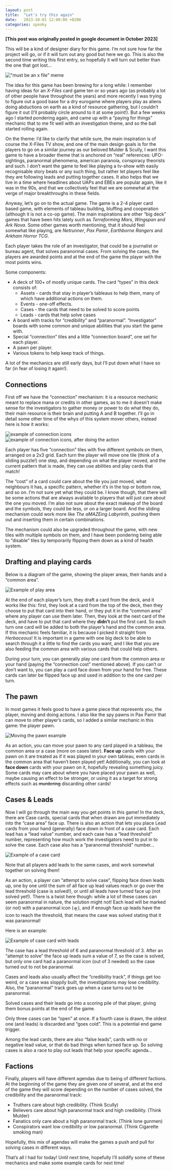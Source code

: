 ```yaml
---
layout: post
title:  "Let's try this again"
date:   2023-10-01 12:00:00 +0200
categories: spooky
---
```

**[This post was originally posted in google document in October 2023]**

This will be a kind of designer diary for this game. I’m not sure how far the project will go, or if it will turn out any good but here we go. This is also the second time writing this first entry, so hopefully it will turn out better than the one that got lost…

!["must be an x file" meme](/assets/spooky/image1.png)

The idea for this game has been brewing for a long while: I remember having ideas for an *X-Files* card game ten or so years ago (as probably a lot of other people have throughout the years) and more recently I was trying to figure out a good base for a dry eurogame where players play as aliens doing abductions on earth as a kind of resource gathering, but I couldn’t figure it out (I’ll probably circle around to it at some point!). But a few weeks ago I started pondering again, and came up with a “paying for things” mechanic that to me fit well with an investigation theme, and so the ball started rolling again.

On the theme: I’d like to clarify that while sure, the main inspiration is of course the X-Files TV show, and one of the main design goals is for the players to go on a similar journey as our beloved Mulder & Scully, I want this game to have a broader theme that is anchored on “real” references: UFO-sightings, paranormal phenomena, american paranoia, conspiracy theorists and such. I don’t want the game to feel like playing a tv-show with easily recognisable story beats or any such thing, but rather let players feel like they are following leads and putting together cases. It also helps that we live in a time where headlines about UAPs and EBEs are popular again, like it was in the 90s, and that we collectively feel that we are somewhat at the verge of major breakthroughs in these fields.

Anyway, let’s go on to the actual game. The game is a 2-4 player card based game, with elements of tableau building, bluffing and cooperation (although it is not a co-op game). The main inspirations are other “big deck” games that have been hits lately such as *Terraforming Mars*, *Wingspan* and *Ark Nova*. Some other games worth mentioning, that it should feel somewhat like playing, are *Netrunner*, *Pax Pamir*, *Earthborne Rangers* and *Arkham Horror TCG*.

Each player takes the role of an investigator, that could be a journalist or bureau agent, that solves paranormal cases. From solving the cases, the players are awarded points and at the end of the game the player with the most points wins.

Some components:

- A deck of 100+ of mostly unique cards. The card “types” in this deck consists of:
  - Assets - cards that stay in player’s tableaus to help them, many of which have additional actions on them.
  - Events - one-off effects.
  - Cases - the cards that need to be solved to score points
  - Leads - cards that help solve cases
- A board with tracks for “credibility” and “paranormal”.
“Investigator” boards with some common and unique abilities that you start the game with.
- Special “connection” tiles and a little “connection board”, one set for each player.
- A pawn per player.
- Various tokens to help keep track of things.

A lot of the mechanics are still early days, but I’ll put down what I have so far (in fear of losing it again!).

## Connections

First off we have the “connection” mechanism: it is a resource mechanic meant to replace mana or credits in other games, as to me it doesn’t make sense for the investigators to gather money or power to do what they do, their main resource is their brain and putting A and B together. I’ll go in detail some other time of the whys of this system mover others, instead here is how it works:

![example of connection icons](/assets/spooky/image7.png)
![example of connection icons, after doing the action](/assets/spooky/image9.png)

Each player has five “connection” tiles with five different symbols on them, arranged on a 2x3 grid. Each turn the player will move one tile (think of a sliding puzzle!) one step, and depending on what the player moved, and the current pattern that is made, they can use abilities and play cards that match!

The “cost” of a card could care about the tile you just moved, what neighbours it has, a specific pattern, whether it’s in the top or bottom row, and so on. I’m not sure yet what they could be. I know though, that there will be some actions that are always available to players that will just care about the one you moved. I’m also not sure about the exact makeup of the board and the symbols, they could be less, or on a larger board. And the sliding mechanism could work more like *The aMAZEing Labyrinth*, pushing them out and inserting them in certain combinations.

The mechanism could also be upgraded throughout the game, with new tiles with multiple symbols on them, and I have been pondering being able to “disable” tiles by temporarily flipping them down as a kind of health system.

## Drafting and playing cards

Below is a diagram of the game, showing the player areas, their hands and a “common area”.

![Example of play area](/assets/spooky/image6.png)

At the end of each player’s turn, they draft a card from the deck, and it works like this: first, they look at a card from the top of the deck, then they choose to put that card into their hand, or they put it in the “common area” where any player can use them later. Then, they look at the next card of the deck, and have to put that card where they **didn’t** put the first card. So each turn one card will be added to both the player’s hand and the common area. If this mechanic feels familiar, it is because I picked it straight from *Herbaceous*! It is important in a game with one big deck to be able to search through it a little to find the cards you want, and I like that you are also feeding the common area with various cards that could help others.

During your turn, you can generally play one card from the common area or your hand (paying the “connection cost” mentioned above). If you can’t or don’t want to, you can play a card face down from your hand for free. These cards can later be flipped face up and used in addition to the one card per turn.

## The pawn

In most games it feels good to have a game piece that represents you, the player, moving and doing actions. I also like the spy pawns in Pax Pamir that can move to other player’s cards, so I added a similar mechanic in this game: the player pawn.

![Moving the pawn example](/assets/spooky/image5.png)

As an action, you can move your pawn to any card played in a tableau, the common area or a case (more on cases later). **Face up** cards with your pawn on it are treated as if it was played in your own tableau, even cards in the common area that haven’t been played yet! Additionally, you can look at **face down** cards with your pawn on it, hopefully revealing something juicy. Some cards may care about where you have placed your pawn as well, maybe causing an effect to be stronger, or using it as a target for strong effects such as ~~murdering~~ discarding other cards!

## Cases & Leads

Now I will go through the main way you get points in this game!
In the deck, there are Case cards, special cards that when drawn are put immediately into the “case area” face up. There is also an action that lets you place Lead cards from your hand (generally) face down in front of a case card. Each lead has a “lead value” number, and each case has a “lead threshold” number, representing how much work the investigators need to put in to solve the case. Each case also has a “paranormal threshold” number…

![Example of a case card](/assets/spooky/image2.png)

Note that all players add leads to the same cases, and work somewhat together on solving them!

As an action, a player can “attempt to solve case”, flipping face down leads up, one by one until the sum of all face up lead values reach or go over the lead threshold (case is solved!), or until all leads have turned face up (not solved yet!). There is a twist here though: while a lot of these cases can seem paranormal in nature, the solution might not! Each lead will be marked (or not) with a paranormal icon (🛸), and if enough face up leads have the icon to reach the threshold, that means the case was solved stating that it was paranormal!

Here is an example:

![Example of case card with leads](/assets/spooky/image3.png)

The case has a lead threshold of 6 and paranormal threshold of 3. After an “attempt to solve” the face up leads sum a value of 7, so the case is solved, but only one card had a paranormal icon (out of 3 needed) so the case turned out to not be paranormal.

Cases and leads also usually affect the “credibility track”, if things get too weird, or a case was sloppily built, the investigations may lose credibility. Also, the “paranormal” track goes up when a case turns out to be paranormal.

Solved cases and their leads go into a scoring pile of that player, giving them bonus points at the end of the game.

Only three cases can be “open” at once. If a fourth case is drawn, the oldest one (and leads) is discarded and “goes cold”. This is a potential end game trigger.

Among the lead cards, there are also “false leads”, cards with no or negative lead value, or that do bad things when turned face up. So solving cases is also a race to play out leads that help your specific agenda…

## Factions

Finally, players will have different agendas due to being of different factions. At the beginning of the game they are given one of several, and at the end of the game they will score depending on the number of cases solved, the credibility and the paranormal track:

- Truthers care about high credibility. (Think Scully)
- Believers care about high paranormal track and high credibility. (Think Mulder)
- Fanatics only care about a high paranormal track. (Think lone gunmen)
- Conspirators want low credibility or low paranormal. (Think Cigarette smoking man)

Hopefully, this mix of agendas will make the games a push and pull for solving cases in different ways.

That’s all I had for today! Until next time, hopefully I’ll solidify some of these mechanics and make some example cards for next time!
